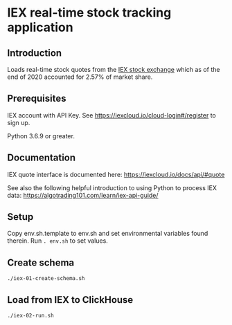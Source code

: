 # IEX real-time stock tracking application

## Introduction

Loads real-time stock quotes from the [IEX stock exchange](https://en.wikipedia.org/wiki/IEX)
which as of the end of 2020 accounted for 2.57% of market share. 

## Prerequisites

IEX account with API Key. See https://iexcloud.io/cloud-login#/register to sign up. 

Python 3.6.9 or greater. 

## Documentation

IEX quote interface is documented here: https://iexcloud.io/docs/api/#quote

See also the following helpful introduction to using Python to process IEX
data: https://algotrading101.com/learn/iex-api-guide/

## Setup

Copy env.sh.template to env.sh and set environmental variables found therein. 
Run `. env.sh` to set values. 

## Create schema

`./iex-01-create-schema.sh`

## Load from IEX to ClickHouse

`./iex-02-run.sh`

